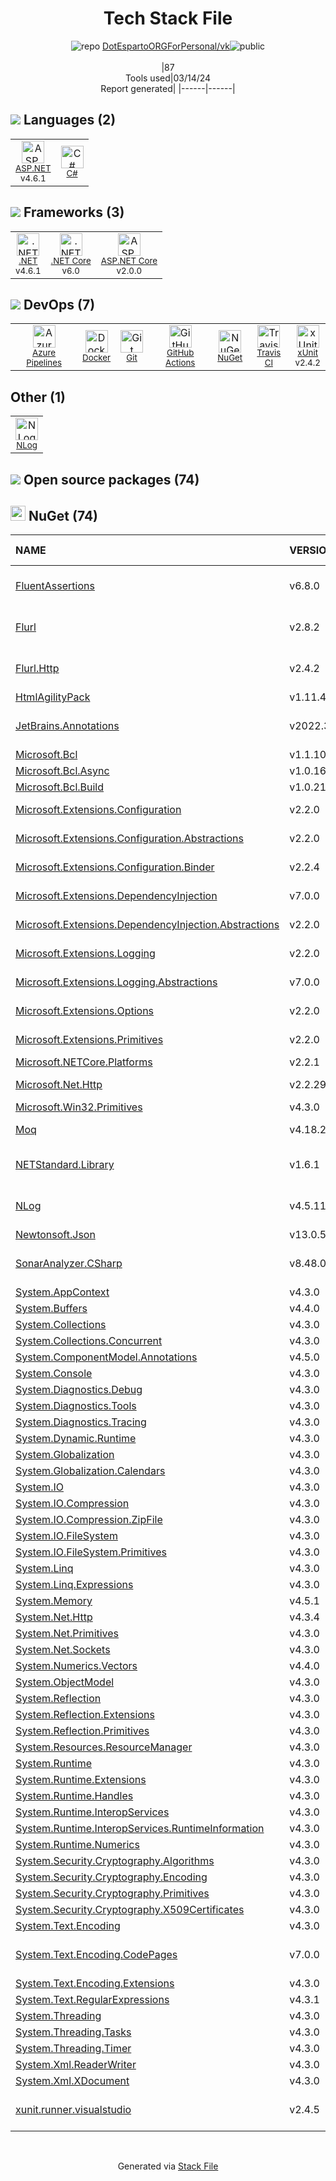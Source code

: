 <!--
&lt;--- Readme.md Snippet without images Start ---&gt;
## Tech Stack
DotEspartoORGForPersonal/vk is built on the following main stack:

- [ASP.NET](https://www.asp.net/) – Languages
- [C#](http://csharp.net) – Languages
- [.NET](http://www.microsoft.com/net/) – Frameworks (Full Stack)
- [.NET Core](https://docs.microsoft.com/en-us/dotnet/core/) – Frameworks (Full Stack)
- [ASP.NET Core](docs.microsoft.com/en-us/aspnet/core/) – Frameworks (Full Stack)
- [Azure Pipelines](https://azure.microsoft.com/ko-kr/services/devops/pipelines/) – Continuous Integration
- [Docker](https://www.docker.com/) – Virtual Machine Platforms & Containers
- [GitHub Actions](https://github.com/features/actions) – Continuous Integration
- [Travis CI](http://travis-ci.com/) – Continuous Integration
- [xUnit](http://xunit.github.io/) – Testing Frameworks

Full tech stack [here](/techstack.md)

&lt;--- Readme.md Snippet without images End ---&gt;

&lt;--- Readme.md Snippet with images Start ---&gt;
## Tech Stack
DotEspartoORGForPersonal/vk is built on the following main stack:

- <img width='25' height='25' src='https://img.stackshare.io/service/6755/2c45151a4a11d3a3c8e71bb34dd069d6_400x400.png' alt='ASP.NET'/> [ASP.NET](https://www.asp.net/) – Languages
- <img width='25' height='25' src='https://img.stackshare.io/service/1015/1200px-C_Sharp_wordmark.svg.png' alt='C#'/> [C#](http://csharp.net) – Languages
- <img width='25' height='25' src='https://img.stackshare.io/service/1014/IoPy1dce_400x400.png' alt='.NET'/> [.NET](http://www.microsoft.com/net/) – Frameworks (Full Stack)
- <img width='25' height='25' src='https://img.stackshare.io/service/6403/default_91fc1f0ee315262794273aa1387eaf8fed8436e6.png' alt='.NET Core'/> [.NET Core](https://docs.microsoft.com/en-us/dotnet/core/) – Frameworks (Full Stack)
- <img width='25' height='25' src='https://img.stackshare.io/service/11331/asp.net-core.png' alt='ASP.NET Core'/> [ASP.NET Core](docs.microsoft.com/en-us/aspnet/core/) – Frameworks (Full Stack)
- <img width='25' height='25' src='https://img.stackshare.io/service/10164/528389819366_e7a0672f0480b3e98d21_512.png' alt='Azure Pipelines'/> [Azure Pipelines](https://azure.microsoft.com/ko-kr/services/devops/pipelines/) – Continuous Integration
- <img width='25' height='25' src='https://img.stackshare.io/service/586/n4u37v9t_400x400.png' alt='Docker'/> [Docker](https://www.docker.com/) – Virtual Machine Platforms & Containers
- <img width='25' height='25' src='https://img.stackshare.io/service/11563/actions.png' alt='GitHub Actions'/> [GitHub Actions](https://github.com/features/actions) – Continuous Integration
- <img width='25' height='25' src='https://img.stackshare.io/service/460/Lu6cGu0z_400x400.png' alt='Travis CI'/> [Travis CI](http://travis-ci.com/) – Continuous Integration
- <img width='25' height='25' src='https://img.stackshare.io/service/3077/ca5a327feb49ddfe1f4b11548907e5a1_400x400.png' alt='xUnit'/> [xUnit](http://xunit.github.io/) – Testing Frameworks

Full tech stack [here](/techstack.md)

&lt;--- Readme.md Snippet with images End ---&gt;
-->
<div align="center">

# Tech Stack File
![](https://img.stackshare.io/repo.svg "repo") [DotEspartoORGForPersonal/vk](https://github.com/DotEspartoORGForPersonal/vk)![](https://img.stackshare.io/public_badge.svg "public")
<br/><br/>
|87<br/>Tools used|03/14/24 <br/>Report generated|
|------|------|
</div>

## <img src='https://img.stackshare.io/languages.svg'/> Languages (2)
<table><tr>
  <td align='center'>
  <img width='36' height='36' src='https://img.stackshare.io/service/6755/2c45151a4a11d3a3c8e71bb34dd069d6_400x400.png' alt='ASP.NET'>
  <br>
  <sub><a href="https://www.asp.net/">ASP.NET</a></sub>
  <br>
  <sub>v4.6.1</sub>
</td>

<td align='center'>
  <img width='36' height='36' src='https://img.stackshare.io/service/1015/1200px-C_Sharp_wordmark.svg.png' alt='C#'>
  <br>
  <sub><a href="http://csharp.net">C#</a></sub>
  <br>
  <sub></sub>
</td>

</tr>
</table>

## <img src='https://img.stackshare.io/frameworks.svg'/> Frameworks (3)
<table><tr>
  <td align='center'>
  <img width='36' height='36' src='https://img.stackshare.io/service/1014/IoPy1dce_400x400.png' alt='.NET'>
  <br>
  <sub><a href="http://www.microsoft.com/net/">.NET</a></sub>
  <br>
  <sub>v4.6.1</sub>
</td>

<td align='center'>
  <img width='36' height='36' src='https://img.stackshare.io/service/6403/default_91fc1f0ee315262794273aa1387eaf8fed8436e6.png' alt='.NET Core'>
  <br>
  <sub><a href="https://docs.microsoft.com/en-us/dotnet/core/">.NET Core</a></sub>
  <br>
  <sub>v6.0</sub>
</td>

<td align='center'>
  <img width='36' height='36' src='https://img.stackshare.io/service/11331/asp.net-core.png' alt='ASP.NET Core'>
  <br>
  <sub><a href="docs.microsoft.com/en-us/aspnet/core/">ASP.NET Core</a></sub>
  <br>
  <sub>v2.0.0</sub>
</td>

</tr>
</table>

## <img src='https://img.stackshare.io/devops.svg'/> DevOps (7)
<table><tr>
  <td align='center'>
  <img width='36' height='36' src='https://img.stackshare.io/service/10164/528389819366_e7a0672f0480b3e98d21_512.png' alt='Azure Pipelines'>
  <br>
  <sub><a href="https://azure.microsoft.com/ko-kr/services/devops/pipelines/">Azure Pipelines</a></sub>
  <br>
  <sub></sub>
</td>

<td align='center'>
  <img width='36' height='36' src='https://img.stackshare.io/service/586/n4u37v9t_400x400.png' alt='Docker'>
  <br>
  <sub><a href="https://www.docker.com/">Docker</a></sub>
  <br>
  <sub></sub>
</td>

<td align='center'>
  <img width='36' height='36' src='https://img.stackshare.io/service/1046/git.png' alt='Git'>
  <br>
  <sub><a href="http://git-scm.com/">Git</a></sub>
  <br>
  <sub></sub>
</td>

<td align='center'>
  <img width='36' height='36' src='https://img.stackshare.io/service/11563/actions.png' alt='GitHub Actions'>
  <br>
  <sub><a href="https://github.com/features/actions">GitHub Actions</a></sub>
  <br>
  <sub></sub>
</td>

<td align='center'>
  <img width='36' height='36' src='https://img.stackshare.io/service/2637/6I3oEOP4_400x400.jpg' alt='NuGet'>
  <br>
  <sub><a href="https://www.nuget.org/">NuGet</a></sub>
  <br>
  <sub></sub>
</td>

<td align='center'>
  <img width='36' height='36' src='https://img.stackshare.io/service/460/Lu6cGu0z_400x400.png' alt='Travis CI'>
  <br>
  <sub><a href="http://travis-ci.com/">Travis CI</a></sub>
  <br>
  <sub></sub>
</td>

<td align='center'>
  <img width='36' height='36' src='https://img.stackshare.io/service/3077/ca5a327feb49ddfe1f4b11548907e5a1_400x400.png' alt='xUnit'>
  <br>
  <sub><a href="http://xunit.github.io/">xUnit</a></sub>
  <br>
  <sub>v2.4.2</sub>
</td>

</tr>
</table>

## Other (1)
<table><tr>
  <td align='center'>
  <img width='36' height='36' src='https://img.stackshare.io/service/9672/nlog_logo_square_normal.png' alt='NLog'>
  <br>
  <sub><a href="https://nlog-project.org/">NLog</a></sub>
  <br>
  <sub></sub>
</td>

</tr>
</table>


## <img src='https://img.stackshare.io/group.svg' /> Open source packages (74)</h2>

## <img width='24' height='24' src='https://img.stackshare.io/service/2637/6I3oEOP4_400x400.jpg'/> NuGet (74)

|NAME|VERSION|LAST UPDATED|LAST UPDATED BY|LICENSE|VULNERABILITIES|
|:------|:------|:------|:------|:------|:------|
|[FluentAssertions](https://www.nuget.org/FluentAssertions)|v6.8.0|11/09/22|Инютин Максим Николаевич |Apache-2.0|N/A|
|[Flurl](https://www.nuget.org/Flurl)|v2.8.2|06/16/19|Инютин Максим Николаевич |MIT|N/A|
|[Flurl.Http](https://www.nuget.org/Flurl.Http)|v2.4.2|06/16/19|Инютин Максим Николаевич |MIT|N/A|
|[HtmlAgilityPack](https://www.nuget.org/HtmlAgilityPack)|v1.11.46|12/27/23|DotEsparto1 |N/A|N/A|
|[JetBrains.Annotations](https://www.nuget.org/JetBrains.Annotations)|v2022.3.1|11/09/22|Инютин Максим Николаевич |MIT|N/A|
|[Microsoft.Bcl](https://www.nuget.org/Microsoft.Bcl)|v1.1.10|06/23/22|dependabot[bot] |N/A|N/A|
|[Microsoft.Bcl.Async](https://www.nuget.org/Microsoft.Bcl.Async)|v1.0.168|06/23/22|dependabot[bot] |N/A|N/A|
|[Microsoft.Bcl.Build](https://www.nuget.org/Microsoft.Bcl.Build)|v1.0.21|06/23/22|dependabot[bot] |N/A|N/A|
|[Microsoft.Extensions.Configuration](https://www.nuget.org/Microsoft.Extensions.Configuration)|v2.2.0|06/23/22|dependabot[bot] |Apache-2.0|N/A|
|[Microsoft.Extensions.Configuration.Abstractions](https://www.nuget.org/Microsoft.Extensions.Configuration.Abstractions)|v2.2.0|06/23/22|dependabot[bot] |Apache-2.0|N/A|
|[Microsoft.Extensions.Configuration.Binder](https://www.nuget.org/Microsoft.Extensions.Configuration.Binder)|v2.2.4|06/23/22|dependabot[bot] |Apache-2.0|N/A|
|[Microsoft.Extensions.DependencyInjection](https://www.nuget.org/Microsoft.Extensions.DependencyInjection)|v7.0.0|12/27/23|DotEsparto1 |Apache-2.0|N/A|
|[Microsoft.Extensions.DependencyInjection.Abstractions](https://www.nuget.org/Microsoft.Extensions.DependencyInjection.Abstractions)|v2.2.0|06/23/22|dependabot[bot] |Apache-2.0|N/A|
|[Microsoft.Extensions.Logging](https://www.nuget.org/Microsoft.Extensions.Logging)|v2.2.0|06/23/22|dependabot[bot] |Apache-2.0|N/A|
|[Microsoft.Extensions.Logging.Abstractions](https://www.nuget.org/Microsoft.Extensions.Logging.Abstractions)|v7.0.0|12/27/23|DotEsparto1 |Apache-2.0|N/A|
|[Microsoft.Extensions.Options](https://www.nuget.org/Microsoft.Extensions.Options)|v2.2.0|06/23/22|dependabot[bot] |Apache-2.0|N/A|
|[Microsoft.Extensions.Primitives](https://www.nuget.org/Microsoft.Extensions.Primitives)|v2.2.0|06/23/22|dependabot[bot] |Apache-2.0|N/A|
|[Microsoft.NETCore.Platforms](https://www.nuget.org/Microsoft.NETCore.Platforms)|v2.2.1|06/23/22|dependabot[bot] |MIT|N/A|
|[Microsoft.Net.Http](https://www.nuget.org/Microsoft.Net.Http)|v2.2.29|06/23/22|dependabot[bot] |Apache-2.0|N/A|
|[Microsoft.Win32.Primitives](https://www.nuget.org/Microsoft.Win32.Primitives)|v4.3.0|06/23/22|dependabot[bot] |N/A|N/A|
|[Moq](https://www.nuget.org/Moq)|v4.18.2|11/16/17|Inyutin Maxim |BSD-3-Clause|N/A|
|[NETStandard.Library](https://www.nuget.org/NETStandard.Library)|v1.6.1|12/03/18|Инютин Максим Николаевич |N/A|N/A|
|[NLog](https://www.nuget.org/NLog)|v4.5.11|06/16/19|Инютин Максим Николаевич |BSD-3-Clause|N/A|
|[Newtonsoft.Json](https://www.nuget.org/Newtonsoft.Json)|v13.0.5|12/27/23|DotEsparto1 |MIT|N/A|
|[SonarAnalyzer.CSharp](https://www.nuget.org/SonarAnalyzer.CSharp)|v8.48.0|11/09/22|Инютин Максим Николаевич |N/A|N/A|
|[System.AppContext](https://www.nuget.org/System.AppContext)|v4.3.0|08/04/21|dependabot[bot] |N/A|N/A|
|[System.Buffers](https://www.nuget.org/System.Buffers)|v4.4.0|08/04/21|dependabot[bot] |N/A|N/A|
|[System.Collections](https://www.nuget.org/System.Collections)|v4.3.0|08/04/21|dependabot[bot] |N/A|N/A|
|[System.Collections.Concurrent](https://www.nuget.org/System.Collections.Concurrent)|v4.3.0|08/04/21|dependabot[bot] |N/A|N/A|
|[System.ComponentModel.Annotations](https://www.nuget.org/System.ComponentModel.Annotations)|v4.5.0|08/04/21|dependabot[bot] |MIT|N/A|
|[System.Console](https://www.nuget.org/System.Console)|v4.3.0|06/23/22|dependabot[bot] |N/A|N/A|
|[System.Diagnostics.Debug](https://www.nuget.org/System.Diagnostics.Debug)|v4.3.0|08/04/21|dependabot[bot] |N/A|N/A|
|[System.Diagnostics.Tools](https://www.nuget.org/System.Diagnostics.Tools)|v4.3.0|08/04/21|dependabot[bot] |N/A|N/A|
|[System.Diagnostics.Tracing](https://www.nuget.org/System.Diagnostics.Tracing)|v4.3.0|08/04/21|dependabot[bot] |N/A|N/A|
|[System.Dynamic.Runtime](https://www.nuget.org/System.Dynamic.Runtime)|v4.3.0|08/04/21|dependabot[bot] |N/A|N/A|
|[System.Globalization](https://www.nuget.org/System.Globalization)|v4.3.0|08/04/21|dependabot[bot] |N/A|N/A|
|[System.Globalization.Calendars](https://www.nuget.org/System.Globalization.Calendars)|v4.3.0|08/04/21|dependabot[bot] |N/A|N/A|
|[System.IO](https://www.nuget.org/System.IO)|v4.3.0|08/04/21|dependabot[bot] |N/A|N/A|
|[System.IO.Compression](https://www.nuget.org/System.IO.Compression)|v4.3.0|06/23/22|dependabot[bot] |N/A|N/A|
|[System.IO.Compression.ZipFile](https://www.nuget.org/System.IO.Compression.ZipFile)|v4.3.0|06/23/22|dependabot[bot] |N/A|N/A|
|[System.IO.FileSystem](https://www.nuget.org/System.IO.FileSystem)|v4.3.0|08/04/21|dependabot[bot] |N/A|N/A|
|[System.IO.FileSystem.Primitives](https://www.nuget.org/System.IO.FileSystem.Primitives)|v4.3.0|08/04/21|dependabot[bot] |N/A|N/A|
|[System.Linq](https://www.nuget.org/System.Linq)|v4.3.0|08/04/21|dependabot[bot] |N/A|N/A|
|[System.Linq.Expressions](https://www.nuget.org/System.Linq.Expressions)|v4.3.0|06/23/22|dependabot[bot] |N/A|N/A|
|[System.Memory](https://www.nuget.org/System.Memory)|v4.5.1|08/04/21|dependabot[bot] |N/A|N/A|
|[System.Net.Http](https://www.nuget.org/System.Net.Http)|v4.3.4|08/04/21|dependabot[bot] |N/A|N/A|
|[System.Net.Primitives](https://www.nuget.org/System.Net.Primitives)|v4.3.0|08/04/21|dependabot[bot] |N/A|N/A|
|[System.Net.Sockets](https://www.nuget.org/System.Net.Sockets)|v4.3.0|08/04/21|dependabot[bot] |N/A|N/A|
|[System.Numerics.Vectors](https://www.nuget.org/System.Numerics.Vectors)|v4.4.0|08/04/21|dependabot[bot] |N/A|N/A|
|[System.ObjectModel](https://www.nuget.org/System.ObjectModel)|v4.3.0|08/04/21|dependabot[bot] |N/A|N/A|
|[System.Reflection](https://www.nuget.org/System.Reflection)|v4.3.0|08/04/21|dependabot[bot] |N/A|N/A|
|[System.Reflection.Extensions](https://www.nuget.org/System.Reflection.Extensions)|v4.3.0|06/23/22|dependabot[bot] |N/A|N/A|
|[System.Reflection.Primitives](https://www.nuget.org/System.Reflection.Primitives)|v4.3.0|08/04/21|dependabot[bot] |N/A|N/A|
|[System.Resources.ResourceManager](https://www.nuget.org/System.Resources.ResourceManager)|v4.3.0|08/04/21|dependabot[bot] |N/A|N/A|
|[System.Runtime](https://www.nuget.org/System.Runtime)|v4.3.0|08/04/21|dependabot[bot] |N/A|N/A|
|[System.Runtime.Extensions](https://www.nuget.org/System.Runtime.Extensions)|v4.3.0|06/23/22|dependabot[bot] |N/A|N/A|
|[System.Runtime.Handles](https://www.nuget.org/System.Runtime.Handles)|v4.3.0|08/04/21|dependabot[bot] |N/A|N/A|
|[System.Runtime.InteropServices](https://www.nuget.org/System.Runtime.InteropServices)|v4.3.0|08/04/21|dependabot[bot] |N/A|N/A|
|[System.Runtime.InteropServices.RuntimeInformation](https://www.nuget.org/System.Runtime.InteropServices.RuntimeInformation)|v4.3.0|08/04/21|dependabot[bot] |N/A|N/A|
|[System.Runtime.Numerics](https://www.nuget.org/System.Runtime.Numerics)|v4.3.0|08/04/21|dependabot[bot] |N/A|N/A|
|[System.Security.Cryptography.Algorithms](https://www.nuget.org/System.Security.Cryptography.Algorithms)|v4.3.0|08/04/21|dependabot[bot] |N/A|N/A|
|[System.Security.Cryptography.Encoding](https://www.nuget.org/System.Security.Cryptography.Encoding)|v4.3.0|08/04/21|dependabot[bot] |N/A|N/A|
|[System.Security.Cryptography.Primitives](https://www.nuget.org/System.Security.Cryptography.Primitives)|v4.3.0|08/04/21|dependabot[bot] |N/A|N/A|
|[System.Security.Cryptography.X509Certificates](https://www.nuget.org/System.Security.Cryptography.X509Certificates)|v4.3.0|08/04/21|dependabot[bot] |N/A|N/A|
|[System.Text.Encoding](https://www.nuget.org/System.Text.Encoding)|v4.3.0|08/04/21|dependabot[bot] |N/A|N/A|
|[System.Text.Encoding.CodePages](https://www.nuget.org/System.Text.Encoding.CodePages)|v7.0.0|11/09/22|Инютин Максим Николаевич |MIT|N/A|
|[System.Text.Encoding.Extensions](https://www.nuget.org/System.Text.Encoding.Extensions)|v4.3.0|06/23/22|dependabot[bot] |N/A|N/A|
|[System.Text.RegularExpressions](https://www.nuget.org/System.Text.RegularExpressions)|v4.3.1|06/23/22|dependabot[bot] |N/A|N/A|
|[System.Threading](https://www.nuget.org/System.Threading)|v4.3.0|08/04/21|dependabot[bot] |N/A|N/A|
|[System.Threading.Tasks](https://www.nuget.org/System.Threading.Tasks)|v4.3.0|08/04/21|dependabot[bot] |N/A|N/A|
|[System.Threading.Timer](https://www.nuget.org/System.Threading.Timer)|v4.3.0|08/04/21|dependabot[bot] |N/A|N/A|
|[System.Xml.ReaderWriter](https://www.nuget.org/System.Xml.ReaderWriter)|v4.3.0|08/04/21|dependabot[bot] |N/A|N/A|
|[System.Xml.XDocument](https://www.nuget.org/System.Xml.XDocument)|v4.3.0|08/04/21|dependabot[bot] |N/A|N/A|
|[xunit.runner.visualstudio](https://www.nuget.org/xunit.runner.visualstudio)|v2.4.5|08/18/22|Инютин Максим Николаевич |Other|N/A|

<br/>
<div align='center'>

Generated via [Stack File](https://github.com/marketplace/stack-file)
